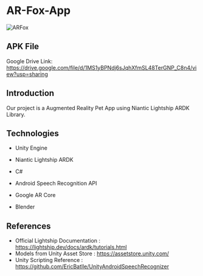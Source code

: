 # AR-Fox-App
![ARFox](https://user-images.githubusercontent.com/97402494/196028700-ed33986d-4a7a-4504-b3dd-654963093607.png)

## APK File
Google Drive Link: https://drive.google.com/file/d/1MS1yBPNdj6sJqhXfmSL48TerGNP_C8n4/view?usp=sharing
## Introduction
Our project is a Augmented Reality Pet App using Niantic Lightship ARDK Library.
## Technologies
* Unity Engine
* Niantic Lightship ARDK

* C#
* Android Speech Recognition API
* Google AR Core
* Blender

## References
* Official Lightship Documentation : https://lightship.dev/docs/ardk/tutorials.html
* Models from Unity Asset Store : https://assetstore.unity.com/
* Unity Scripting Reference : https://github.com/EricBatlle/UnityAndroidSpeechRecognizer
